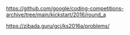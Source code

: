 https://github.com/google/coding-competitions-archive/tree/main/kickstart/2016/round_a

https://zibada.guru/gcj/ks2016a/problems/
